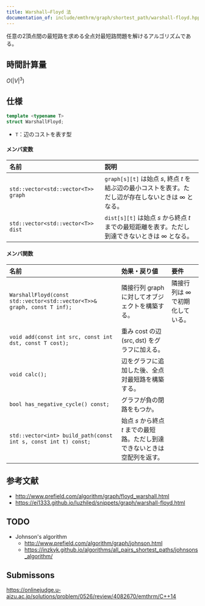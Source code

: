 ```yaml
---
title: Warshall–Floyd 法
documentation_of: include/emthrm/graph/shortest_path/warshall-floyd.hpp
---
```


任意の2頂点間の最短路を求める全点対最短路問題を解けるアルゴリズムである。


## 時間計算量

$O({\lvert V \rvert}^3)$


## 仕様

```cpp
template <typename T>
struct WarshallFloyd;
```

- `T`：辺のコストを表す型

#### メンバ変数

|名前|説明|
|:--|:--|
|`std::vector<std::vector<T>> graph`|`graph[s][t]` は始点 $s$, 終点 $t$ を結ぶ辺の最小コストを表す。ただし辺が存在しないときは $\infty$ となる。|
|`std::vector<std::vector<T>> dist`|`dist[s][t]` は始点 $s$ から終点 $t$ までの最短距離を表す。ただし到達できないときは $\infty$ となる。|

#### メンバ関数

|名前|効果・戻り値|要件|
|:--|:--|:--|
|`WarshallFloyd(const std::vector<std::vector<T>>& graph, const T inf);`|隣接行列 $\mathrm{graph}$ に対してオブジェクトを構築する。|隣接行列は $\infty$ で初期化している。|
|`void add(const int src, const int dst, const T cost);`|重み $\mathrm{cost}$ の辺 $(\mathrm{src}, \mathrm{dst})$ をグラフに加える。||
|`void calc();`|辺をグラフに追加した後、全点対最短路を構築する。||
|`bool has_negative_cycle() const;`|グラフが負の閉路をもつか。||
|`std::vector<int> build_path(const int s, const int t) const;`|始点 $s$ から終点 $t$ までの最短路。ただし到達できないときは空配列を返す。||


## 参考文献

- http://www.prefield.com/algorithm/graph/floyd_warshall.html
- https://ei1333.github.io/luzhiled/snippets/graph/warshall-floyd.html


## TODO

- Johnson's algorithm
  - http://www.prefield.com/algorithm/graph/johnson.html
  - https://inzkyk.github.io/algorithms/all_pairs_shortest_paths/johnsons_algorithm/


## Submissons

https://onlinejudge.u-aizu.ac.jp/solutions/problem/0526/review/4082670/emthrm/C++14
